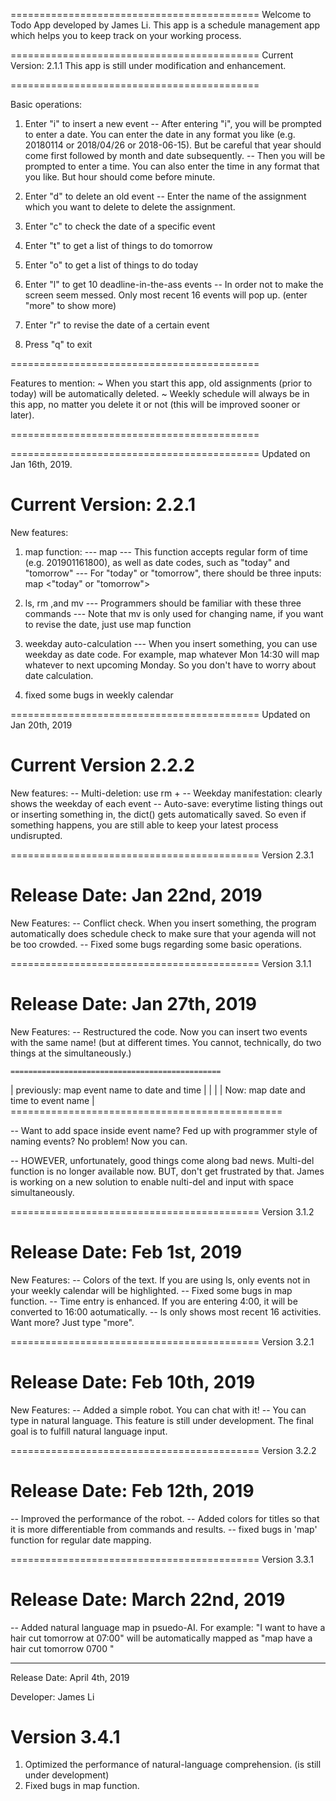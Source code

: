 ===========================================
Welcome to Todo App developed by James Li.
This app is a schedule management app which
helps you to keep track on your working
process.

===========================================
Current Version: 2.1.1
This app is still under modification and
enhancement.

===========================================

Basic operations:

1. Enter "i" to insert a new event
-- After entering "i", you will be prompted to enter a 
   date. You can enter the date in any format you like 
	(e.g. 20180114 or 2018/04/26 or 2018-06-15). But be
	careful that year should come first followed by month 
	and date subsequently.
-- Then you will be prompted to enter a time. You can
   also enter the time in any format that you like.
	But hour should come before minute.

2. Enter "d" to delete an old event
-- Enter the name of the assignment which you want to
   delete to delete the assignment.

3. Enter "c" to check the date of a specific event

4. Enter "t" to get a list of things to do tomorrow

5. Enter "o" to get a list of things to do today

6. Enter "l" to get 10 deadline-in-the-ass events
-- In order not to make the screen seem messed. Only
   most recent 16 events will pop up. (enter "more"
	to show more)

7. Enter "r" to revise the date of a certain event

8. Press "q" to exit

=========================================== 

Features to mention:
~ When you start this app, old assignments (prior to today)
  will be automatically deleted.
~ Weekly schedule will always be in this app, no matter you
  delete it or not (this will be improved sooner or later).

===========================================




=========================================== 
Updated on Jan 16th, 2019.

Current Version: 2.2.1
===========================================

New features:
1. map function:
--- map <event name> <date and time>
--- This function accepts regular form of time (e.g. 201901161800), 
	 as well as date codes, such as "today" and "tomorrow"
--- For "today" or "tomorrow", there should be three inputs: 
    map <event name> <"today" or "tomorrow"> <specific time>

2. ls, rm ,and mv
--- Programmers should be familiar with these three commands
--- Note that mv is only used for changing name, if you want to 
    revise the date, just use map function

3. weekday auto-calculation
--- When you insert something, you can use weekday as date code. 
    For example, map whatever Mon 14:30 will map whatever to next 
	 upcoming Monday. So you don't have to worry about date calculation.

4. fixed some bugs in weekly calendar





=========================================== 
Updated on Jan 20th, 2019

Current Version 2.2.2
=========================================== 

New features:
-- Multi-deletion: use rm + <a list of shit to be deleted splited by 
   space>
-- Weekday manifestation: clearly shows the weekday of each event
-- Auto-save: everytime listing things out or inserting something in,
	the dict() gets automatically saved. So even if something happens,
	you are still able to keep your latest process undisrupted.




===========================================
Version 2.3.1

Release Date: Jan 22nd, 2019
===========================================

New Features:
-- Conflict check. When you insert something, the program automatically
   does schedule check to make sure that your agenda will not be too
	crowded.
-- Fixed some bugs regarding some basic operations.






===========================================
Version 3.1.1

Release Date: Jan 27th, 2019
===========================================

New Features:
-- Restructured the code. Now you can insert two events with the same
   name! (but at different times. You cannot, technically, do two 
	things at the simultaneously.)

	===============================================
   | previously: map event name to date and time |
   |     												    |
	| Now: map date and time to event name        |
	===============================================

-- Want to add space inside event name? Fed up with programmer style of
   naming events? No problem! Now you can.

-- HOWEVER, unfortunately, good things come along bad news. Multi-del
   function is no longer available now. BUT, don't get frustrated by
	that. James is working on a new solution to enable nulti-del and
	input with space simultaneously.






===========================================
Version 3.1.2

Release Date: Feb 1st, 2019
===========================================

New Features:
-- Colors of the text. If you are using ls, only events not in your
   weekly calendar will be highlighted.
-- Fixed some bugs in map function.
-- Time entry is enhanced. If you are entering 4:00, it will be
   converted to 16:00 aotumatically.
-- ls only shows most recent 16 activities. Want more? Just type "more".




===========================================
Version 3.2.1

Release Date: Feb 10th, 2019
===========================================

New Features:
-- Added a simple robot. You can chat with it!
-- You can type in natural language. This feature is still under
   development. The final goal is to fulfill natural language input.









===========================================
Version 3.2.2

Release Date: Feb 12th, 2019
===========================================

-- Improved the performance of the robot.
-- Added colors for titles so that it is more differentiable from
	commands and results.
-- fixed bugs in 'map' function for regular date mapping.



===========================================
Version 3.3.1

Release Date: March 22nd, 2019
===========================================

-- Added natural language map in psuedo-AI. For example: "I want to 
   have a hair cut tomorrow at 07:00" will be automatically mapped
	as "map have a hair cut tomorrow 0700 "








------
Release Date: April 4th, 2019

Developer: James Li

Version 3.4.1
===========================================

1. Optimized the performance of natural-language comprehension.
   (is still under development)
2. Fixed bugs in map function.






